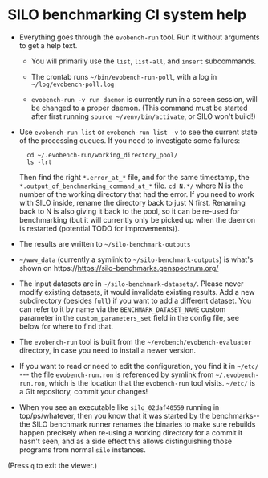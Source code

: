 # SILO benchmarking CI system help

- Everything goes through the `evobench-run` tool. Run it without
  arguments to get a help text. 
  
    - You will primarily use the `list`, `list-all`, and `insert`
      subcommands.
    
    - The crontab runs `~/bin/evobench-run-poll`, with a log in
      `~/log/evobench-poll.log`
    
    - `evobench-run -v run daemon` is currently run in a screen
      session, will be changed to a proper daemon. (This command must
      be started after first running `source ~/venv/bin/activate`, or
      SILO won't build!)

- Use `evobench-run list` or `evobench-run list -v` to see the current
  state of the processing queues. If you need to investigate some
  failures:
  
        cd ~/.evobench-run/working_directory_pool/
        ls -lrt
  
  Then find the right `*.error_at_*` file, and for the same timestamp,
  the `*.output_of_benchmarking_command_at_*` file. `cd N.*/` where N
  is the number of the working directory that had the error. If you
  need to work with SILO inside, rename the directory back to just N
  first. Renaming back to N is also giving it back to the pool, so it
  can be re-used for benchmarking (but it will currently only be picked up when
  the daemon is restarted (potential TODO for improvements)).

- The results are written to `~/silo-benchmark-outputs`

- `~/www_data` (currently a symlink to `~/silo-benchmark-outputs`) is
  what's shown on https://https://silo-benchmarks.genspectrum.org/

- The input datasets are in `~/silo-benchmark-datasets/`. Please never
  modify existing datasets, it would invalidate existing results. Add
  a new subdirectory (besides `full`) if you want to add a different
  dataset. You can refer to it by name via the
  `BENCHMARK_DATASET_NAME` custom parameter in the
  `custom_parameters_set` field in the config file, see below for
  where to find that.

- The `evobench-run` tool is built from the
  `~/evobench/evobench-evaluator` directory, in case you need to
  install a newer version.

- If you want to read or need to edit the configuration, you find it
  in `~/etc/` --- the file `evobench-run.ron` is referenced by symlink
  from `~/.evobench-run.ron`, which is the location that the
  `evobench-run` tool visits. `~/etc/` is a Git repository, commit
  your changes!

- When you see an executable like `silo_02daf40559` running in
  top/ps/whatever, then you know that it was started by the
  benchmarks--the SILO benchmark runner renames the binaries to make
  sure rebuilds happen precisely when re-using a working directory for
  a commit it hasn't seen, and as a side effect this allows
  distinguishing those programs from normal `silo` instances.

(Press `q` to exit the viewer.)
